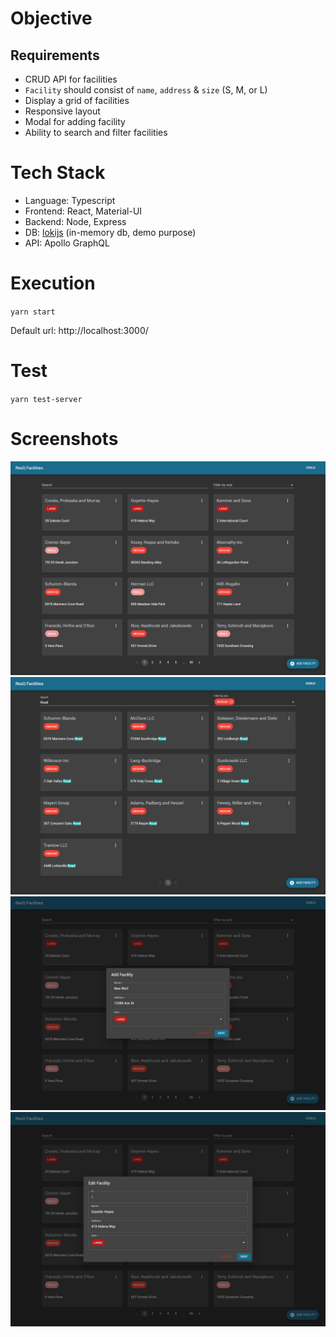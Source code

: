 # Objective
## Requirements
- CRUD API for facilities
- `Facility` should consist of `name`, `address` & `size` (S, M, or L)
- Display a grid of facilities
- Responsive layout
- Modal for adding facility
- Ability to search and filter facilities

# Tech Stack
- Language: Typescript
- Frontend: React, Material-UI
- Backend: Node, Express
- DB: [lokijs](http:/techfort.github.io/lokijs) (in-memory db, demo purpose)
- API: Apollo GraphQL

# Execution
`yarn start`

Default url: http://localhost:3000/

# Test
`yarn test-server`

# Screenshots
![list](screenshots/list.png)
![list](screenshots/search.png)
![list](screenshots/add.png)
![list](screenshots/edit.png)
